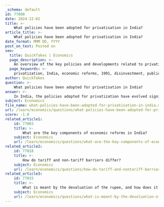 ```yaml
---
_schema: default
id: 77008
date: 2024-12-02
title: >-
    What policies have been adopted for privatisation in India?
article_title: >-
    What policies have been adopted for privatisation in India?
date_format: MMM DD, YYYY
post_on_text: Posted on
seo:
  title: QuickTakes | Economics
  page_description: >-
    An overview of the key policies and developments related to privatization in India since the economic reforms of 1991, highlighting the transition from state-owned enterprises to increased private sector participation.
  page_keywords: >-
    privatization, India, economic reforms, 1991, disinvestment, public sector, foreign investment, privatization policies, LPG reforms, GDP growth, FDI reforms, government, private sector involvement, economic liberalization
author: QuickTakes
question: >-
    What policies have been adopted for privatisation in India?
answer: >-
    In India, the policies adopted for privatization have evolved significantly since the economic reforms initiated in 1991. These reforms were primarily aimed at liberalizing the economy, enhancing growth, and reducing the government's role in various sectors. Here are the key policies and developments related to privatization in India:\n\n1. **Economic Reforms of 1991**: The privatization process began as part of a broader set of economic reforms introduced by then Finance Minister Dr. Manmohan Singh. These reforms included delicensing industries, encouraging private sector participation, and disinvestment in public sector units. The establishment of the Foreign Investment Promotion Board (FIPB) facilitated foreign investment, which was crucial for the privatization agenda.\n\n2. **Disinvestment Policy**: Initially, the privatization efforts were framed as a disinvestment program, where the government aimed to reduce its holdings in public sector enterprises by up to 20%. This approach was intended to improve efficiency and reduce the fiscal burden on the government.\n\n3. **Continuation of Privatization**: After the BJP-led governments came to power, there was a notable continuity in the privatization program. The focus shifted from merely reducing government stakes to transferring control of state-owned enterprises to private entities. This marked a significant change in the government's approach towards privatization.\n\n4. **Recent Developments**: In recent years, particularly during the economic challenges posed by the COVID-19 pandemic, the government has intensified its privatization efforts. The strategy has included a multi-year privatization plan aimed at enhancing efficiency in state-owned enterprises (SOEs) and increasing revenue through the sale of government stakes.\n\n5. **Implicit Policy Framework**: While there is no formal written policy statement on privatization, the government's actions suggest a clear pattern of promoting privatization across various sectors. This implicit policy framework has been characterized by a strong resolve to reduce state ownership and encourage private investment.\n\n6. **Impact of LPG Reforms**: The liberalization, privatization, and globalization (LPG) reforms have led to significant economic growth, with GDP increasing from USD 270 billion in 1991 to USD 2.9 trillion in 2020. The entry of private players and multinational companies has fostered competition, although it has also posed challenges for small traders.\n\n7. **Foreign Direct Investment (FDI) Reforms**: The government has introduced automatic approval for foreign direct investment (FDI) up to 51%, compared to the previous cap of 40%. This change has further facilitated privatization by attracting foreign capital and expertise.\n\nOverall, the privatization policies in India have been a crucial component of the broader economic reforms aimed at transforming the Indian economy into a more market-oriented and competitive landscape. The ongoing efforts reflect a commitment to enhancing efficiency, increasing government revenue, and fostering economic growth through private sector participation.
subject: Economics
file_name: what-policies-have-been-adopted-for-privatisation-in-india.md
url: /learn/economics/questions/what-policies-have-been-adopted-for-privatisation-in-india
score: -1.0
related_article1:
    id: 77003
    title: >-
        What are the key components of economic reforms in India?
    subject: Economics
    url: /learn/economics/questions/what-are-the-key-components-of-economic-reforms-in-india
related_article2:
    id: 77018
    title: >-
        How do tariff and non-tariff barriers differ?
    subject: Economics
    url: /learn/economics/questions/how-do-tariff-and-nontariff-barriers-differ
related_article3:
    id: 77015
    title: >-
        What is meant by the devaluation of the rupee, and how does it affect the economy?
    subject: Economics
    url: /learn/economics/questions/what-is-meant-by-the-devaluation-of-the-rupee-and-how-does-it-affect-the-economy
---
```


&nbsp;